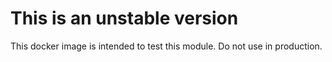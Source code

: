 This is an unstable version
===========================

This docker image is intended to test this module.
Do not use in production.